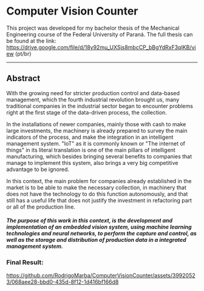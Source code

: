 # Computer Vision Counter

This project was developed for my bachelor thesis of the Mechanical Engineering course of the Federal University of Paraná.
The full thesis can be found at the link: https://drive.google.com/file/d/18y92mu_UXSjs8mbcCP_bBgYdRxF3qIKB/view (pt/br)

---
## Abstract

With the growing need for stricter production control and data-based management, which the fourth industrial revolution brought us, many traditional companies in the industrial sector began to encounter problems right at the first stage of the data-driven process, the collection.

In the installations of newer companies, mainly those with cash to make large investments, the machinery is already prepared to survey the main indicators of the process, and make the integration in an intelligent management system. "IoT" as it is commonly known or "The internet of things" in its literal translation is one of the main pillars of intelligent manufacturing, which besides bringing several benefits to companies that manage to implement this system, also brings a very big competitive advantage to be ignored.

In this context, the main problem for companies already established in the market is to be able to make the necessary collection, in machinery that does not have the technology to do this function autonomously, and that still has a useful life that does not justify the investment in refactoring part or all of the production line.

##### The purpose of this work in this context, is the development and implementation of an embedded vision system, using machine learning technologies and neural networks, to perform the capture and control, as well as the storage and distribution of production data in a integrated management system.

### Final Result:

https://github.com/RodrigoMarba/ComputerVisionCounter/assets/39920523/068aee28-bbd0-435d-8f12-1d416bf166d8


